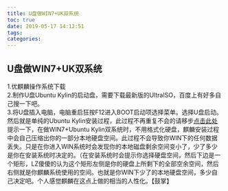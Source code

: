 ```yaml
---
title: U盘做WIN7+UK双系统
toc: true
date: 2019-05-17 14:12:51
tags:
categories:
---
```






## U盘做WIN7+UK双系统
1.优麒麟操作系统下载  
2.制作U盘Ubuntu Kylin的启动盘，需要下载最新版的UltraISO，百度上有好多自己搜一下吧。  
3.将U盘插入电脑，电脑重启狂按F12进入BOOT启动项选择菜单。选择U盘启动。然后就是单纯的Ubuntu Kylin安装过程，此过程不再重复不会的请移步[点击此处](http://www.ubuntukylin.com/public/pdf/UK1510install.pdf)
提示一下，在做WIN7+Ubuntu Kylin双系统时，不用格式化硬盘，麒麟安装过程中会自己压缩出你的一部分本地硬盘空间。此过程不会导致你WIN下的任何数据丢失。只是在你进入WIN系统时会发现你的本地磁盘剩余空间变小了，少了多少是你在安装系统时决定的。（在安装系统时会提示你选择硬盘空间，然后下边是一个矩形，LZ傻傻的认为这个矩形左侧是你的硬盘上所剩下的全部空余空间，然后右侧就是你麒麟系统使用的空间。也就是你WIN下少了的本地硬盘空间，多少自己决定吧。个人感觉麒麟在这点上做的相当的人性化。【鼓掌】

